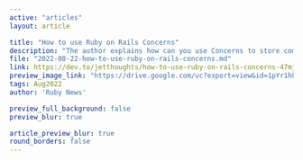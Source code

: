 ```yaml
---
active: "articles"
layout: article

title: "How to use Ruby on Rails Concerns"
description: "The author explains how can you use Сoncerns to store common code for several classes there, or for refactoring to separate semantically similar code in separate modules."
file: "2022-08-22-how-to-use-ruby-on-rails-concerns.md"
link: https://dev.to/jetthoughts/how-to-use-ruby-on-rails-concerns-47mj
preview_image_link: "https://drive.google.com/uc?export=view&id=1pYr1h8JmaVcfl1zQgeYnNWZuXVvLMbwZ"
tags: Aug2022
author: 'Ruby News'

preview_full_background: false
preview_blur: true

article_preview_blur: true
round_borders: false
---
```


